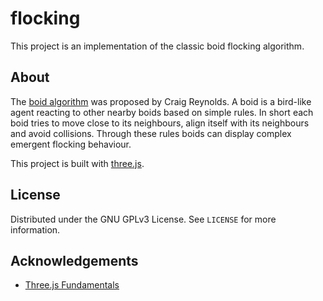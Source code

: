 # flocking

This project is an implementation of the classic boid flocking algorithm.

## About

The [boid algorithm][reynolds-boids] was proposed by Craig Reynolds. A boid is a bird-like agent reacting to other nearby boids based on simple rules. In short each boid tries to move close to its neighbours, align itself with its neighbours and avoid collisions. Through these rules boids can display complex emergent flocking behaviour.

This project is built with [three.js][three].

## License

Distributed under the GNU GPLv3 License. See `LICENSE` for more information.

## Acknowledgements

- [Three.js Fundamentals][three-fundamentals]

[three-fundamentals]: https://threejsfundamentals.org/
[reynolds-boids]: https://www.red3d.com/cwr/boids/
[three]: https://threejs.org/
